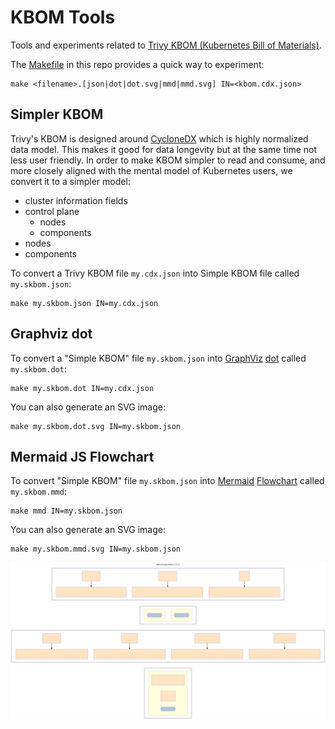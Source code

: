 # KBOM Tools

Tools and experiments related to [Trivy KBOM (Kubernetes Bill of Materials)](https://aquasecurity.github.io/trivy/v0.46/docs/target/kubernetes/#kbom).

The [Makefile](/Makefile) in this repo provides a quick way to experiment:

```
make <filename>.[json|dot|dot.svg|mmd|mmd.svg] IN=<kbom.cdx.json>
```

## Simpler KBOM

Trivy's KBOM is designed around [CycloneDX](https://cyclonedx.org/docs/1.5/json/) which is highly normalized data model. This makes it good for data longevity but at the same time not less user friendly. In order to make KBOM simpler to read and consume, and more closely aligned with the mental model of Kubernetes users, we convert it to a simpler model:

- cluster information fields
- control plane
  - nodes
  - components
- nodes
- components

To convert a Trivy KBOM file `my.cdx.json` into Simple KBOM file called `my.skbom.json`:

```
make my.skbom.json IN=my.cdx.json
```

## Graphviz dot

To convert a "Simple KBOM" file `my.skbom.json` into [GraphViz](https://graphviz.org) [dot](https://graphviz.org/doc/info/lang.html) called `my.skbom.dot`:

```
make my.skbom.dot IN=my.cdx.json
```

You can also generate an SVG image:

```
make my.skbom.dot.svg IN=my.skbom.json
```

## Mermaid JS Flowchart

To convert "Simple KBOM" file `my.skbom.json` into [Mermaid](https://mermaid.js.org) [Flowchart](https://mermaid.js.org/syntax/flowchart.html) called `my.skbom.mmd`:

```
make mmd IN=my.skbom.json
```

You can also generate an SVG image: 

```
make my.skbom.mmd.svg IN=my.skbom.json
```

![mermaid example](./test/test1.skbom.mmd.svg)